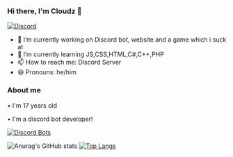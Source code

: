 ### Hi there, I'm Cloudz 👋

[![Discord](https://img.shields.io/discord/805908304161275984?color=%23add8e6&label=Support%20Server&logo=Discord&style=for-the-badge)](https://discord.gg/nWPc3PYhcb)


- 🔭 I’m currently working on Discord bot, website and a game which i suck at
- 🌱 I’m currently learning JS,CSS,HTML,C#,C++,PHP
- 📫 How to reach me: Discord Server
- 😄 Pronouns: he/him


### About me
• I'm 17 years old

• I'm a discord bot developer!

[![Discord Bots](https://top.gg/api/widget/801877469107847240.svg)](https://top.gg/bot/801877469107847240)

![Anurag's GitHub stats](https://github-readme-stats.vercel.app/api?username=Pollenz&count_private=true&theme=tokyonight)
[![Top Langs](https://github-readme-stats.vercel.app/api/top-langs/?username=Pollenz&layout=compact)](https://github.com/Pollenz/github-readme-stats)
